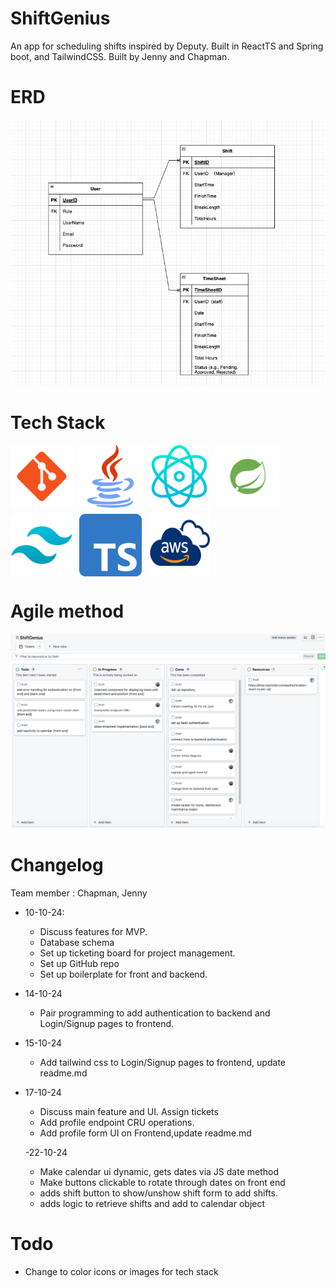 # ShiftGenius

An app for scheduling shifts inspired by Deputy.
Built in ReactTS and Spring boot, and TailwindCSS.
Built by Jenny and Chapman.

# ERD

![image](frontend/public/erd/erd.jpg)

# Tech Stack

<!-- ![image](./assets/stack.png) -->

<div style="display: flex; flex-wrap: wrap; gap: 10px;">
 <img src="/frontend/public/tech/git.png" alt="Git" width="100">

 <img src="/frontend/public/tech/java.png" alt="Java" width="100">

 <img src="/frontend/public/tech/react.png" alt="React" width="100">

 <img src="/frontend/public/tech/spring.png" alt="Spring" width="100">

 <img src="/frontend/public/tech/tailwind-css.png" alt="Tailwind CSS" width="100">

 <img src="/frontend/public/tech/typescript.png" alt="TypeScript" width="100">

 <img src="/frontend/public/tech/aws.png" alt="AWS" width="100">
 </div>

# Agile method

![image](frontend/public/gitTicketBoard.jpg)

# Changelog

Team member : Chapman, Jenny

- 10-10-24:
  - Discuss features for MVP.
  - Database schema
  - Set up ticketing board for project management.
  - Set up GitHub repo
  - Set up boilerplate for front and backend.
- 14-10-24
  - Pair programming to add authentication to backend and Login/Signup pages to frontend.
- 15-10-24
  - Add tailwind css to Login/Signup pages to frontend, update readme.md
- 17-10-24
  - Discuss main feature and UI. Assign tickets
  - Add profile endpoint CRU operations.
  - Add profile form UI on Frontend,update readme.md

  -22-10-24
    - Make calendar ui dynamic, gets dates via JS date method
    - Make buttons clickable to rotate through dates on front end
    - adds shift button to show/unshow shift form to add shifts.
    - adds logic to retrieve shifts and add to calendar object
    

# Todo

- Change to color icons or images for tech stack
